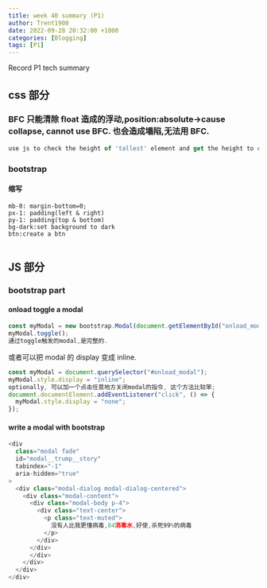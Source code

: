 ```yaml
---
title: week 40 summary (P1)
author: Trent1900
date: 2022-09-28 20:32:00 +1000
categories: [Blogging]
tags: [P1]
---
```


Record P1 tech summary

## css 部分

### BFC 只能清除 float 造成的浮动,position:absolute->cause collapse, cannot use BFC. 也会造成塌陷,无法用 BFC.

```js
use js to check the height of 'tallest' element and get the height to container(position absolute).
```

### bootstrap

#### 缩写

```
mb-0: margin-bottom=0;
px-1: padding(left & right)
py-1: padding(top & bottom)
bg-dark:set background to dark
btn:create a btn


```

## JS 部分

### bootstrap part

#### onload toggle a modal

```js
const myModal = new bootstrap.Modal(document.getElementById("onload_modal"));
myModal.toggle();
通过toggle触发的modal,是完整的.
```

或者可以把 modal 的 display 变成 inline.

```js
const myModal = document.querySelector("#onload_modal");
myModal.style.display = "inline";
optionally, 可以加一个点击任意地方关闭modal的指令, 这个方法比较笨;
document.documentElement.addEventListener("click", () => {
  myModal.style.display = "none";
});
```

#### write a modal with bootstrap

```js
<div
  class="modal fade"
  id="modal__trump__story"
  tabindex="-1"
  aria-hidden="true"
>
  <div class="modal-dialog modal-dialog-centered">
    <div class="modal-content">
      <div class="modal-body p-4">
        <div class="text-center">
          <p class="text-muted">
            没有人比我更懂病毒,84消毒水,好使,杀死99%的病毒
          </p>
        </div>
      </div>
      </div>
    </div>
  </div>
</div>
```
